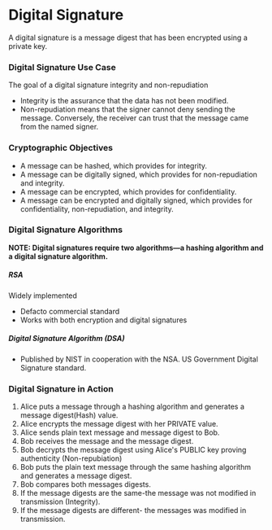 # Digital Signature
A digital signature is a message digest that has been encrypted using a private key.

### Digital Signature Use Case
The goal of a digital signature integrity and non-repudiation
* Integrity is the assurance that the data has not been modified.
* Non-repudiation means that the signer cannot deny sending the message. Conversely, the receiver can trust that the message came from the named signer.

### Cryptographic Objectives
* A message can be hashed, which provides for integrity.
* A message can be digitally signed, which provides for non-repudiation and integrity.
* A message can be encrypted, which provides for confidentiality.
* A message can be encrypted and digitally signed, which provides for confidentiality, non-repudiation, and integrity.

### Digital Signature Algorithms
__NOTE: Digital signatures require two algorithms—a hashing algorithm and a digital signature algorithm.__
##### RSA
Widely implemented
* Defacto commercial standard
* Works with both encryption and digital signatures

##### Digital Signature Algorithm (DSA)
* Published by NIST in cooperation with the NSA. US Government Digital Signature standard.

### Digital Signature in Action

1. Alice puts a message through a hashing algorithm and generates a message digest(Hash) value.
2. Alice encrypts the message digest with her PRIVATE value.
3. Alice sends plain text message and message digest to Bob.
4. Bob receives the message and the message digest.
5. Bob decrypts the message digest using Alice's PUBLIC key proving authenticity (Non-repubiation)
6. Bob puts the plain text message through the same hashing algorithm and generates a message digest.
7. Bob compares both messages digests.
8. If the message digests are the same-the message was not modified in transmission (Integrity).
9. If the message digests are different- the messages was modified in transmission.
